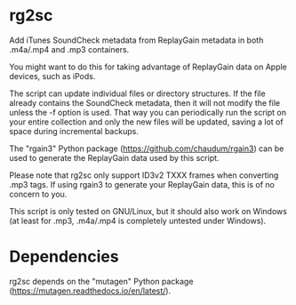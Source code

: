 # rg2sc
Add iTunes SoundCheck metadata from ReplayGain metadata in both .m4a/.mp4 and .mp3 containers.

You might want to do this for taking advantage of ReplayGain data on Apple devices, such as iPods.

The script can update individual files or directory structures. If the file already contains the SoundCheck metadata, then it will not modify the file unless the -f option is used. That way you can periodically run the script on your entire collection and only the new files will be updated, saving a lot of space during incremental backups.

The "rgain3" Python package (https://github.com/chaudum/rgain3) can be used to generate the ReplayGain data used by this script.

Please note that rg2sc only support ID3v2 TXXX frames when converting .mp3 tags. If using rgain3 to generate your ReplayGain data, this is of no concern to you.

This script is only tested on GNU/Linux, but it should also work on Windows (at least for .mp3, .m4a/.mp4 is completely untested under Windows).

# Dependencies

rg2sc depends on the "mutagen" Python package (https://mutagen.readthedocs.io/en/latest/).
